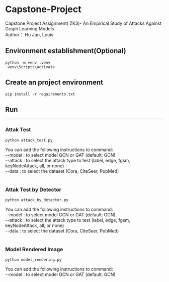 ﻿# Capstone-Project
Capstone Project Assignment( ZK3)- An Empirical Study of Attacks Against Graph Learning Models<br>
Author： Hu Jun, Louis
## Environment establishment(Optional)
```
python -m venv .venv
.venv\Scripts\activate
```

## Create an project environment
```
pip install -r requirements.txt
```

## Run
<hr>

### Attak Test
```
python attack_test.py 
```

You can add the following instructions to command:<br>
--model : to select model GCN or GAT (default: GCN)<br>
--attack : to select the attack type to test (label, edge, fgsm, keyNodeAttack, all, or none)<br>
--data : to select the dataset (Cora, CiteSeer, PubMed)<br>
<br>
### Attak Test by Detector
```
python attack_by_detector.py 
```

You can add the following instructions to command:<br>
--model : to select model GCN or GAT (default: GCN)<br>
--attack : to select the attack type to test (label, edge, fgsm, keyNodeAttack, all, or none)<br>
--data : to select the dataset (Cora, CiteSeer, PubMed)<br>
<br>
### Model Rendered Image
```
python model_rendering.py 
```

You can add the following instructions to command:<br>
--model : to select model GCN or GAT (default: GCN)<br>
